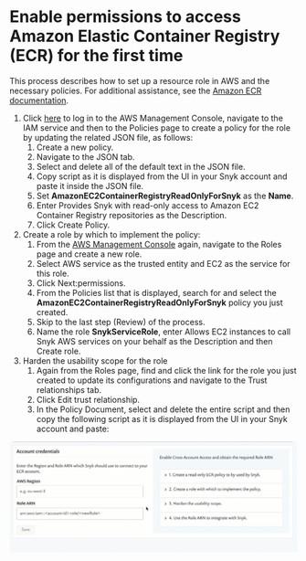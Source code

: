 # Enable permissions to access Amazon Elastic Container Registry \(ECR\) for the first time

This process describes how to set up a resource role in AWS and the necessary policies. For additional assistance, see the [Amazon ECR documentation](https://docs.aws.amazon.com/AmazonECR/latest/userguide/ecr_managed_policies.html).

1. Click [here](https://console.aws.amazon.com/iam/home?#/policies) to log in to the AWS Management Console, navigate to the IAM service and then to the Policies page to create a policy for the role by updating the related JSON file, as follows:
   1. Create a new policy.
   2. Navigate to the JSON tab.
   3. Select and delete all of the default text in the JSON file.
   4. Copy script as it is displayed from the UI in your Snyk account and paste it inside the JSON file.
   5. Set **AmazonEC2ContainerRegistryReadOnlyForSnyk** as the **Name**.
   6. Enter Provides Snyk with read-only access to Amazon EC2 Container Registry repositories as the Description.
   7. Click Create Policy.
2. Create a role by which to implement the policy:
   1. From the [AWS Management Console](https://aws.amazon.com/console/) again, navigate to the Roles page and create a new role.
   2. Select AWS service as the trusted entity and EC2 as the service for this role.
   3. Click Next:permissions.
   4. From the Policies list that is displayed, search for and select the **AmazonEC2ContainerRegistryReadOnlyForSnyk** policy you just created.
   5. Skip to the last step \(Review\) of the process.
   6. Name the role **SnykServiceRole**, enter Allows EC2 instances to call Snyk AWS services on your behalf as the Description and then Create role.
3. Harden the usability scope for the role
   1. Again from the Roles page, find and click the link for the role you just created to update its configurations and navigate to the Trust relationships tab.
   2. Click Edit trust relationship.
   3. In the Policy Document, select and delete the entire script and then copy the following script as it is displayed from the UI in your Snyk account and paste: 

![](../../../.gitbook/assets/uuid-4b683f44-0a5e-0d13-f369-f7edecf98ce9-en.gif)

